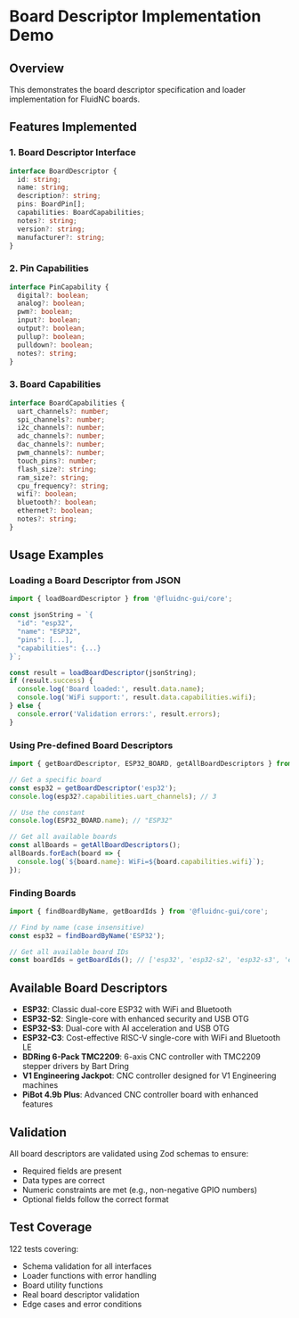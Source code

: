 # Board Descriptor Implementation Demo

## Overview
This demonstrates the board descriptor specification and loader implementation for FluidNC boards.

## Features Implemented

### 1. Board Descriptor Interface
```typescript
interface BoardDescriptor {
  id: string;
  name: string;
  description?: string;
  pins: BoardPin[];
  capabilities: BoardCapabilities;
  notes?: string;
  version?: string;
  manufacturer?: string;
}
```

### 2. Pin Capabilities
```typescript
interface PinCapability {
  digital?: boolean;
  analog?: boolean;
  pwm?: boolean;
  input?: boolean;
  output?: boolean;
  pullup?: boolean;
  pulldown?: boolean;
  notes?: string;
}
```

### 3. Board Capabilities
```typescript
interface BoardCapabilities {
  uart_channels?: number;
  spi_channels?: number;
  i2c_channels?: number;
  adc_channels?: number;
  dac_channels?: number;
  pwm_channels?: number;
  touch_pins?: number;
  flash_size?: string;
  ram_size?: string;
  cpu_frequency?: string;
  wifi?: boolean;
  bluetooth?: boolean;
  ethernet?: boolean;
  notes?: string;
}
```

## Usage Examples

### Loading a Board Descriptor from JSON
```typescript
import { loadBoardDescriptor } from '@fluidnc-gui/core';

const jsonString = `{
  "id": "esp32",
  "name": "ESP32",
  "pins": [...],
  "capabilities": {...}
}`;

const result = loadBoardDescriptor(jsonString);
if (result.success) {
  console.log('Board loaded:', result.data.name);
  console.log('WiFi support:', result.data.capabilities.wifi);
} else {
  console.error('Validation errors:', result.errors);
}
```

### Using Pre-defined Board Descriptors
```typescript
import { getBoardDescriptor, ESP32_BOARD, getAllBoardDescriptors } from '@fluidnc-gui/core';

// Get a specific board
const esp32 = getBoardDescriptor('esp32');
console.log(esp32?.capabilities.uart_channels); // 3

// Use the constant
console.log(ESP32_BOARD.name); // "ESP32"

// Get all available boards
const allBoards = getAllBoardDescriptors();
allBoards.forEach(board => {
  console.log(`${board.name}: WiFi=${board.capabilities.wifi}`);
});
```

### Finding Boards
```typescript
import { findBoardByName, getBoardIds } from '@fluidnc-gui/core';

// Find by name (case insensitive)
const esp32 = findBoardByName('ESP32');

// Get all available board IDs
const boardIds = getBoardIds(); // ['esp32', 'esp32-s2', 'esp32-s3', 'esp32-c3']
```

## Available Board Descriptors

- **ESP32**: Classic dual-core ESP32 with WiFi and Bluetooth
- **ESP32-S2**: Single-core with enhanced security and USB OTG
- **ESP32-S3**: Dual-core with AI acceleration and USB OTG
- **ESP32-C3**: Cost-effective RISC-V single-core with WiFi and Bluetooth LE
- **BDRing 6-Pack TMC2209**: 6-axis CNC controller with TMC2209 stepper drivers by Bart Dring
- **V1 Engineering Jackpot**: CNC controller designed for V1 Engineering machines
- **PiBot 4.9b Plus**: Advanced CNC controller board with enhanced features

## Validation

All board descriptors are validated using Zod schemas to ensure:
- Required fields are present
- Data types are correct
- Numeric constraints are met (e.g., non-negative GPIO numbers)
- Optional fields follow the correct format

## Test Coverage

122 tests covering:
- Schema validation for all interfaces
- Loader functions with error handling
- Board utility functions
- Real board descriptor validation
- Edge cases and error conditions